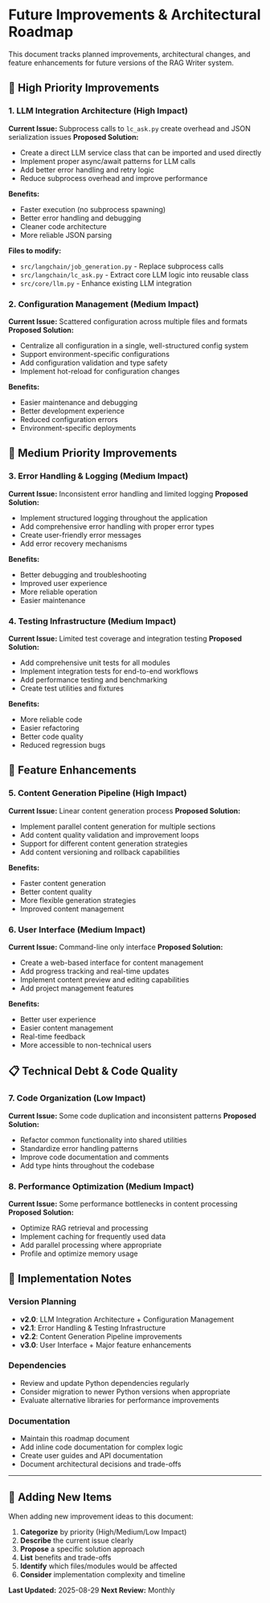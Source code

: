 # Future Improvements & Architectural Roadmap

This document tracks planned improvements, architectural changes, and feature enhancements for future versions of the RAG Writer system.

## 🚀 **High Priority Improvements**

### 1. **LLM Integration Architecture** (High Impact)
**Current Issue:** Subprocess calls to `lc_ask.py` create overhead and JSON serialization issues
**Proposed Solution:**
- Create a direct LLM service class that can be imported and used directly
- Implement proper async/await patterns for LLM calls
- Add better error handling and retry logic
- Reduce subprocess overhead and improve performance

**Benefits:**
- Faster execution (no subprocess spawning)
- Better error handling and debugging
- Cleaner code architecture
- More reliable JSON parsing

**Files to modify:**
- `src/langchain/job_generation.py` - Replace subprocess calls
- `src/langchain/lc_ask.py` - Extract core LLM logic into reusable class
- `src/core/llm.py` - Enhance existing LLM integration

### 2. **Configuration Management** (Medium Impact)
**Current Issue:** Scattered configuration across multiple files and formats
**Proposed Solution:**
- Centralize all configuration in a single, well-structured config system
- Support environment-specific configurations
- Add configuration validation and type safety
- Implement hot-reload for configuration changes

**Benefits:**
- Easier maintenance and debugging
- Better development experience
- Reduced configuration errors
- Environment-specific deployments

## 🔧 **Medium Priority Improvements**

### 3. **Error Handling & Logging** (Medium Impact)
**Current Issue:** Inconsistent error handling and limited logging
**Proposed Solution:**
- Implement structured logging throughout the application
- Add comprehensive error handling with proper error types
- Create user-friendly error messages
- Add error recovery mechanisms

**Benefits:**
- Better debugging and troubleshooting
- Improved user experience
- More reliable operation
- Easier maintenance

### 4. **Testing Infrastructure** (Medium Impact)
**Current Issue:** Limited test coverage and integration testing
**Proposed Solution:**
- Add comprehensive unit tests for all modules
- Implement integration tests for end-to-end workflows
- Add performance testing and benchmarking
- Create test utilities and fixtures

**Benefits:**
- More reliable code
- Easier refactoring
- Better code quality
- Reduced regression bugs

## 🎯 **Feature Enhancements**

### 5. **Content Generation Pipeline** (High Impact)
**Current Issue:** Linear content generation process
**Proposed Solution:**
- Implement parallel content generation for multiple sections
- Add content quality validation and improvement loops
- Support for different content generation strategies
- Add content versioning and rollback capabilities

**Benefits:**
- Faster content generation
- Better content quality
- More flexible generation strategies
- Improved content management

### 6. **User Interface** (Medium Impact)
**Current Issue:** Command-line only interface
**Proposed Solution:**
- Create a web-based interface for content management
- Add progress tracking and real-time updates
- Implement content preview and editing capabilities
- Add project management features

**Benefits:**
- Better user experience
- Easier content management
- Real-time feedback
- More accessible to non-technical users

## 📋 **Technical Debt & Code Quality**

### 7. **Code Organization** (Low Impact)
**Current Issue:** Some code duplication and inconsistent patterns
**Proposed Solution:**
- Refactor common functionality into shared utilities
- Standardize error handling patterns
- Improve code documentation and comments
- Add type hints throughout the codebase

### 8. **Performance Optimization** (Medium Impact)
**Current Issue:** Some performance bottlenecks in content processing
**Proposed Solution:**
- Optimize RAG retrieval and processing
- Implement caching for frequently used data
- Add parallel processing where appropriate
- Profile and optimize memory usage

## 🔄 **Implementation Notes**

### Version Planning
- **v2.0**: LLM Integration Architecture + Configuration Management
- **v2.1**: Error Handling & Testing Infrastructure
- **v2.2**: Content Generation Pipeline improvements
- **v3.0**: User Interface + Major feature enhancements

### Dependencies
- Review and update Python dependencies regularly
- Consider migration to newer Python versions when appropriate
- Evaluate alternative libraries for performance improvements

### Documentation
- Maintain this roadmap document
- Add inline code documentation for complex logic
- Create user guides and API documentation
- Document architectural decisions and trade-offs

---

## 📝 **Adding New Items**

When adding new improvement ideas to this document:

1. **Categorize** by priority (High/Medium/Low Impact)
2. **Describe** the current issue clearly
3. **Propose** a specific solution approach
4. **List** benefits and trade-offs
5. **Identify** which files/modules would be affected
6. **Consider** implementation complexity and timeline

**Last Updated:** 2025-08-29
**Next Review:** Monthly